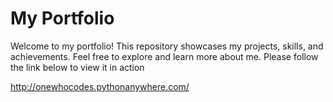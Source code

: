 # My Portfolio

Welcome to my portfolio! This repository showcases my projects, skills, and achievements. Feel free to explore and learn more about me.
Please follow the link below to view it in action

http://onewhocodes.pythonanywhere.com/
